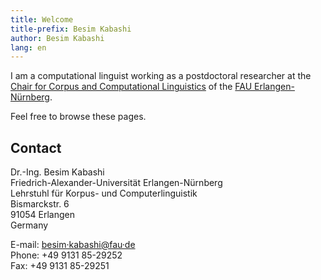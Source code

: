 ```yaml
---
title: Welcome  
title-prefix: Besim Kabashi
author: Besim Kabashi
lang: en
---
```


I am a computational linguist working as a postdoctoral researcher at the
[Chair for Corpus and Computational
Linguistics](https://www.linguistik.fau.de) of the [FAU
Erlangen-Nürnberg](https://www.fau.de).

Feel free to browse these pages.


## Contact ##

Dr.-Ing. Besim Kabashi \
Friedrich-Alexander-Universität Erlangen-Nürnberg \
Lehrstuhl für Korpus- und Computerlinguistik \
Bismarckstr. 6 \
91054 Erlangen \
Germany

E-mail: [besim·kabashi@fau·de](mailto:besim.kabashi@fau.de) \
Phone: +49 9131 85-29252 \
Fax: +49 9131 85-29251

<!-- ## News ## -->
